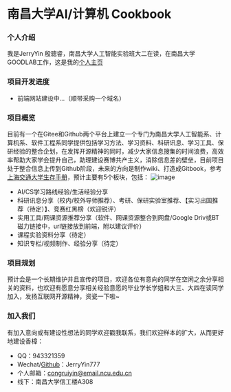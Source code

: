# 南昌大学AI/计算机 Cookbook

### 个人介绍
我是JerryYin 殷骢睿，南昌大学人工智能实验班大二在读，在南昌大学GOODLAB工作，这是我的[个人主页](https://jerryyin777.github.io/)

### 项目开发进度

* 前端网站建设中...（顺带采购一个域名）

### 项目概览
目前有一个在Gitee和Github两个平台上建立一个专门为南昌大学人工智能系、计算机系、软件工程系同学提供包括学习方法、学习资料、科研讯息、学习工具、保研经验的整合企划，在发挥开源精神的同时，减少大家信息搜集的时间浪费，高效率帮助大家学会提升自己，助理建设赛博共产主义，消除信息差的壁垒，目前项目处于整合信息上传到Github阶段，未来的方向是制作wiki、打造成Gitbook，参考[上海交通大学生存手册](https://survivesjtu.gitbook.io/survivesjtumanual/)，预计主要有5个板块，包括：
![image](https://user-images.githubusercontent.com/88324880/215309088-8dd0e714-568d-4662-8044-1bf1f976fb76.png)

* AI/CS学习路线经验/生活经验分享
* 科研讯息分享（校内/校外导师推荐）、考研、保研实验室推荐、【实习出国推荐（待定）】、竞赛红黑榜（欢迎锐评）
* 实用工具/网课资源推荐分享（软件、网课资源整合到网盘/Google Driv或BT磁力链接中，url链接放到前端，附以建议评价）
* 课程实验资料分享（待定）
* 知识专栏/视频制作、经验分享（待定）

### 项目规划
预计会是一个长期维护并且宣传的项目，欢迎各位有意向的同学在空闲之余分享相关的资料，也欢迎有愿意分享相关经验意愿的毕业学长学姐和大三、大四在读同学加入，发扬互联网开源精神，资瓷一下啦~

### 加入我们 
有加入意向或有建设性想法的同学欢迎戳我联系，我们欢迎样本的扩大，从而更好地建设香樟：
* QQ：943321359 
* Wechat/[Github](https://github.com/JerryYin777)：JerryYin777 
* 个人邮箱：[congruiyin@email.ncu.edu.cn](mailto:congruiyin@email.ncu.edu.cn)
* 线下：南昌大学信工楼A308

